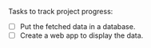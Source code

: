Tasks to track project progress:

- [ ] Put the fetched data in a database.
- [ ] Create a web app to display the data.
